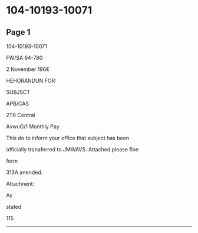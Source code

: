 # 104-10193-10071

## Page 1

104-10193-10071

FW/SA 64-780

2 November 196€

HEHORANDUN FOR:

SUBJSCT

APB/CAS

2T8 Contral

AxwuG/1 Monthly Pay

This do to inform your office that subject has been

officially tranaferred to JMWAVS. Attached please fine

form

313A anended.

Attachnent:

As

stated

115

---

